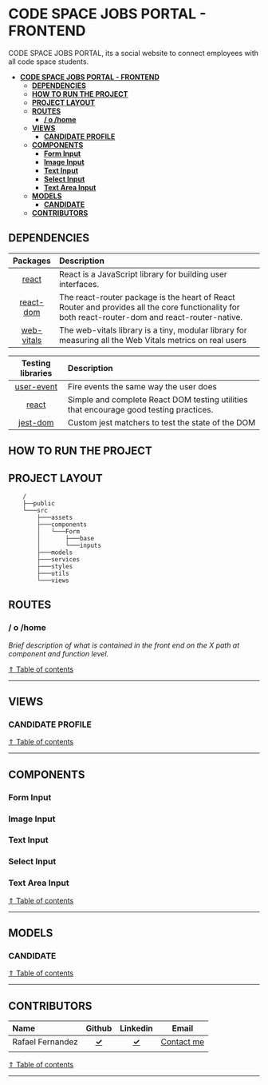 # **CODE SPACE JOBS PORTAL - FRONTEND**

CODE SPACE JOBS PORTAL, its a social website to connect employees with all code space students.

- [**CODE SPACE JOBS PORTAL - FRONTEND**](#code-space-jobs-portal---frontend)
  - [**DEPENDENCIES**](#dependencies)
  - [**HOW TO RUN THE PROJECT**](#how-to-run-the-project)
  - [**PROJECT LAYOUT**](#project-layout)
  - [**ROUTES**](#routes)
    - [**/ o /home**](#-o-home)
  - [**VIEWS**](#views)
    - [**CANDIDATE PROFILE**](#candidate-profile)
  - [**COMPONENTS**](#components)
    - [**Form Input**](#form-input)
    - [**Image Input**](#image-input)
    - [**Text Input**](#text-input)
    - [**Select Input**](#select-input)
    - [**Text Area Input**](#text-area-input)
  - [**MODELS**](#models)
    - [**CANDIDATE**](#candidate)
  - [**CONTRIBUTORS**](#contributors)

## **DEPENDENCIES**

|                        Packages                         | Description                                                                                                                                      |
| :-----------------------------------------------------: | :----------------------------------------------------------------------------------------------------------------------------------------------- |
|      [react](https://www.npmjs.com/package/react)       | React is a JavaScript library for building user interfaces.                                                                                      |
| [react-dom](https://www.npmjs.com/package/react-router) | The react-router package is the heart of React Router and provides all the core functionality for both react-router-dom and react-router-native. |
| [web-vitals](https://www.npmjs.com/package/web-vitals)  | The web-vitals library is a tiny, modular library for measuring all the Web Vitals metrics on real users                                         |

|                            Testing libraries                            | Description                                                                            |
| :---------------------------------------------------------------------: | :------------------------------------------------------------------------------------- |
| [user-event](https://www.npmjs.com/package/@testing-library/user-event) | Fire events the same way the user does                                                 |
|      [react](https://www.npmjs.com/package/@testing-library/react)      | Simple and complete React DOM testing utilities that encourage good testing practices. |
|   [jest-dom](https://www.npmjs.com/package/@testing-library/jest-dom)   | Custom jest matchers to test the state of the DOM                                      |

## **HOW TO RUN THE PROJECT**

## **PROJECT LAYOUT**

```shell
    /
    ├──public
    └───src
        ├───assets
        ├───components
        │   └───Form
        │       ├───base
        │       └───inputs
        ├───models
        ├───services
        ├───styles
        ├───utils
        └───views
```

## **ROUTES**

### **/ o /home**

_Brief description of what is contained in the front end on the X path at component and function level._

<a href="#code-space-jobs-portal---frontend"><span> &uArr; Table of contents</span></a>

---

## **VIEWS**

### **CANDIDATE PROFILE**

<a href="#code-space-jobs-portal---frontend"><span> &uArr; Table of contents</span></a>

---

## **COMPONENTS**

### **Form Input**

### **Image Input**

### **Text Input**

### **Select Input**

### **Text Area Input**

<a href="#code-space-jobs-portal---frontend"><span> &uArr; Table of contents</span></a>

---

## **MODELS**

### **CANDIDATE**

<a href="#code-space-jobs-portal---frontend"><span> &uArr; Table of contents</span></a>

---

## **CONTRIBUTORS**

| Name             |                   Github                   |                      Linkedin                       |                  Email                   |
| :--------------- | :----------------------------------------: | :-------------------------------------------------: | :--------------------------------------: |
| Rafael Fernandez | [**&check;**](https://github.com/iRaphiki) | [**&check;**](https://www.linkedin.com/in/rafa-fr/) | [Contact me](mailto:imraphiki@gmail.com) |
|                  |                                            |                                                     |                                          |

<a href="#code-space-jobs-portal---frontend"><span> &uArr; Table of contents</span></a>

---
